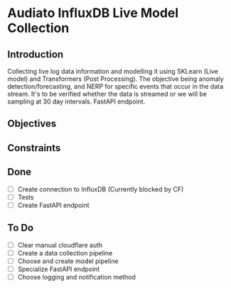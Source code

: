 # Audiato InfluxDB Live Model Collection

## Introduction
Collecting live log data information and modelling it using SKLearn (Live model) and Transformers (Post Processing). The objective being anomaly detection/forecasting, and NERP for specific events that occur in the data stream. It's to be verified whether the data is streamed or we will be sampling at 30 day intervals. FastAPI endpoint.

## Objectives
## Constraints


## Done
- [ ] Create connection to InfluxDB (Currently blocked by CF)
- [ ] Tests
- [ ] Create FastAPI endpoint

## To Do
- [ ] Clear manual cloudflare auth
- [ ] Create a data collection pipeline
- [ ] Choose and create model pipeline
- [ ] Specialize FastAPI endpoint
- [ ] Choose logging and notification method